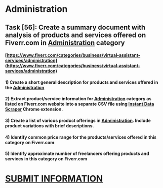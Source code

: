 # Administration
## Task [56]: Create a summary document with analysis of products and services offered on Fiverr.com in [Administration](https://www.fiverr.com/categories/business/virtual-assistant-services/administration) category
#### [https://www.fiverr.com/categories/business/virtual-assistant-services/administration](https://www.fiverr.com/categories/business/virtual-assistant-services/administration)
#### 1) Create a short general description for products and services offered in the [Administration](https://www.fiverr.com/categories/business/virtual-assistant-services/administration)
#### 2) Extract product/service information for [Administration](https://www.fiverr.com/categories/business/virtual-assistant-services/administration) category as listed on Fiverr.com website into a separate CSV file using [Instant Data Scraper](https://chrome.google.com/webstore/detail/instant-data-scraper/ofaokhiedipichpaobibbnahnkdoiiah) Chrome extension.
#### 3) Create a list of various product offerings in [Administration](https://www.fiverr.com/categories/business/virtual-assistant-services/administration). Include product variations with brief descriptions.
#### 4) Identify common price range for the products/services offered in this category on Fiverr.com
#### 5) Identify approximate number of freelancers offering products and services in this category on Fiverr.com

# [SUBMIT INFORMATION](https://forms.office.com/r/8AEKjkLxKG)

